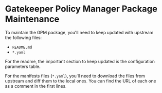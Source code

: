 # Gatekeeper Policy Manager Package Maintenance

To maintain the GPM package, you'll need to keep updated with upstream the following files:

- `README.md`
- `*.yaml`

For the readme, the important section to keep updated is the configuration parameters table.

For the manifests files (`*.yaml`), you'll need to download the files from upstream and diff them to the local ones. You can find the URL of each one as a comment in the first lines.
